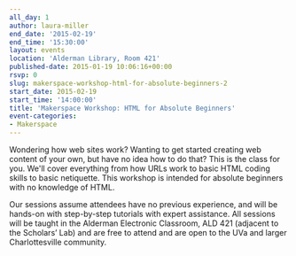 ```yaml
---
all_day: 1
author: laura-miller
end_date: '2015-02-19'
end_time: '15:30:00'
layout: events
location: 'Alderman Library, Room 421'
published-date: 2015-01-19 10:06:16+00:00
rsvp: 0
slug: makerspace-workshop-html-for-absolute-beginners-2
start_date: 2015-02-19
start_time: '14:00:00'
title: 'Makerspace Workshop: HTML for Absolute Beginners'
event-categories:
- Makerspace
---
```


Wondering how web sites work? Wanting to get started creating web content of your own, but have no idea how to do that? This is the class for you. We'll cover everything from how URLs work to basic HTML coding skills to basic netiquette. This workshop is intended for absolute beginners with no knowledge of HTML.

Our sessions assume attendees have no previous experience, and will be hands-on with step-by-step tutorials with expert assistance. All sessions will be taught in the Alderman Electronic Classroom, ALD 421 (adjacent to the Scholars’ Lab) and are free to attend and are open to the UVa and larger Charlottesville community.


